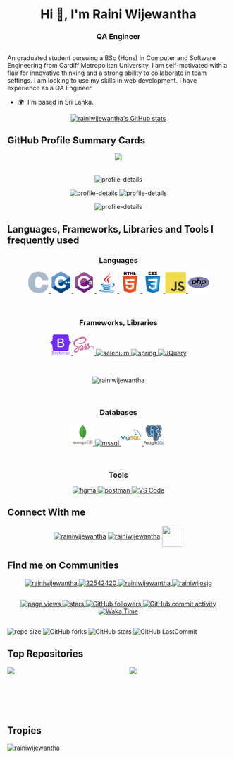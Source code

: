 <h1 align="center">Hi 👋, I'm Raini Wijewantha</h1>

<h3 align="center">QA Engineer</h3>

## 

An graduated student pursuing a BSc (Hons) in Computer and Software Engineering from Cardiff Metropolitan University. I am self-motivated with a flair for innovative thinking and a strong ability to collaborate in team settings. I am looking to use my skills in web development. I have experience as a QA Engineer.

* 🌍  I'm based in Sri Lanka.

<div align="center">
<a href="http://www.github.com/rainiwijewantha">
<img src="https://github-readme-stats.vercel.app/api?username=rainiwijewantha&theme=algolia" alt="rainiwijewantha's GitHub stats" /></a>
</div>

## GitHub Profile Summary Cards

<div align="center">
<a href="http://www.github.com/rainiwijewantha"><img src="https://github-readme-streak-stats.herokuapp.com/?user=rainiwijewantha&theme=algolia" /></a>
</div>

<br>

<p align="center">
  <picture>
  <source media="(prefers-color-scheme: dark)" srcset="http://github-profile-summary-cards.vercel.app/api/cards/profile-details?username=rainiwijewantha&theme=algolia" />
  <source media="(prefers-color-scheme: light)" srcset="http://github-profile-summary-cards.vercel.app/api/cards/profile-details?username=rainiwijewantha" />
  <img alt="profile-details" src="summery.svg" />
  </picture>
</p>

<div>
<p align="center">
  <picture>
  <source media="(prefers-color-scheme: dark)" srcset="http://github-profile-summary-cards.vercel.app/api/cards/repos-per-language?username=rainiwijewantha&theme=algolia" />
  <source media="(prefers-color-scheme: light)" srcset="http://github-profile-summary-cards.vercel.app/api/cards/repos-per-language?username=rainiwijewantha" />
  <img alt="profile-details" src="top_lang_by_repo.svg" />
  </picture>

  <picture>
  <source media="(prefers-color-scheme: dark)" srcset="http://github-profile-summary-cards.vercel.app/api/cards/most-commit-language?username=rainiwijewantha&theme=algolia" />
  <source media="(prefers-color-scheme: light)" srcset="http://github-profile-summary-cards.vercel.app/api/cardsmost-commit-language?username=rainiwijewantha"`/>
  <img alt="profile-details" src="top_lang_by_commit.svg" />
  </picture>
  </p>
</div>

<p align="center">
  <picture>
  <source media="(prefers-color-scheme: dark)" srcset="http://github-profile-summary-cards.vercel.app/api/cards/productive-time?username=rainiwijewantha&theme=algolia" />
  <source media="(prefers-color-scheme: light)" srcset="http://github-profile-summary-cards.vercel.app/api/productive-time?username=rainiwijewantha"`/>
  <img alt="profile-details" src="commit.svg" />
  </picture>
</p>

<!--## GitHub Dashboard Dynamic Stat With Graph

<div align="center">
<a href="https://next.ossinsight.io/widgets/official/compose-user-dashboard-stats?user_id=112390022" target="_blank" style="display: block" align="center">
  <picture>
    <source media="(prefers-color-scheme: dark)" srcset="https://next.ossinsight.io/widgets/official/compose-user-dashboard-stats/thumbnail.png?user_id=112390022&image_size=auto&color_scheme=dark" width="771" height="auto">
    <img alt="Dashboard stats of @RainiWijewantha" src="https://next.ossinsight.io/widgets/official/compose-user-dashboard-stats/thumbnail.png?user_id=112390022&image_size=auto&color_scheme=light" width="771" height="auto">
  </picture>
</a>
</div>-->

## Languages, Frameworks, Libraries and Tools I frequently used

<h3 align="center">Languages</h3>

<p align="center"> 
  <a href="https://www.cprogramming.com/" target="_blank" rel="noreferrer"> 
    <img src="https://raw.githubusercontent.com/devicons/devicon/master/icons/c/c-original.svg" alt="c" width="48" height="48"/> 
  </a> 
  <a href="https://www.w3schools.com/cpp/" target="_blank" rel="noreferrer"> 
    <img src="https://raw.githubusercontent.com/devicons/devicon/master/icons/cplusplus/cplusplus-original.svg" alt="cplusplus" width="48" height="48"/> 
  </a> 
  <a href="https://www.w3schools.com/cs/" target="_blank" rel="noreferrer"> 
    <img src="https://raw.githubusercontent.com/devicons/devicon/master/icons/csharp/csharp-original.svg" alt="csharp" width="48" height="48"/> 
  </a>
  <a href="https://www.java.com" target="_blank" rel="noreferrer"> 
    <img src="https://raw.githubusercontent.com/devicons/devicon/master/icons/java/java-original.svg" alt="java" width="48" height="48"/>
  </a>
  <a href="https://www.w3.org/html/" target="_blank" rel="noreferrer"> 
    <img src="https://raw.githubusercontent.com/devicons/devicon/master/icons/html5/html5-original-wordmark.svg" alt="html5" width="48" height="48"/> 
  </a>
  <a href="https://www.w3schools.com/css/" target="_blank" rel="noreferrer"> 
    <img src="https://raw.githubusercontent.com/devicons/devicon/master/icons/css3/css3-original-wordmark.svg" alt="css3" width="48" height="48"/> 
  </a>
  <a href="https://developer.mozilla.org/en-US/docs/Web/JavaScript" target="_blank" rel="noreferrer"> 
    <img src="https://raw.githubusercontent.com/devicons/devicon/master/icons/javascript/javascript-original.svg" alt="javascript" width="48" height="48"/> 
  </a>
  <a href="https://www.php.net" target="_blank" rel="noreferrer"> 
    <img src="https://raw.githubusercontent.com/devicons/devicon/master/icons/php/php-original.svg" alt="php" width="48" height="48"/> 
  </a>
</p>

<br>

<h3 align="center">Frameworks, Libraries</h3>
  
<p align="center"> 
  <a href="https://getbootstrap.com" target="_blank" rel="noreferrer"> 
    <img src="https://raw.githubusercontent.com/devicons/devicon/master/icons/bootstrap/bootstrap-plain-wordmark.svg" alt="bootstrap" width="48" height="48"/> 
  </a> 
  <a href="https://sass-lang.com" target="_blank" rel="noreferrer"> 
    <img src="https://raw.githubusercontent.com/devicons/devicon/master/icons/sass/sass-original.svg" alt="sass" width="48" height="48"/> 
  </a> 
  <a href="https://www.selenium.dev" target="_blank" rel="noreferrer"> 
    <img src="https://raw.githubusercontent.com/detain/svg-logos/780f25886640cef088af994181646db2f6b1a3f8/svg/selenium-logo.svg" alt="selenium" width="48" height="48"/> 
  </a> 
  <a href="https://spring.io/" target="_blank" rel="noreferrer"> 
    <img src="https://www.vectorlogo.zone/logos/springio/springio-icon.svg" alt="spring" width="48" height="48"/> 
  </a> 
  <a href="https://jquery.com/" target="_blank" rel="noreferrer">
    <img src="https://raw.githubusercontent.com/danielcranney/readme-generator/main/public/icons/skills/jquery-colored.svg" width="48" height="48" alt="JQuery"/>
  </a>
</p>

<br>

<div align="center">
  <p>
    <img src="https://github-readme-stats.vercel.app/api/top-langs?username=rainiwijewantha&show_icons=true&locale=en&layout=compact&bg_color=1c1917&text_color=ffffff&title_color=0891b2&hide_border=true" alt="rainiwijewantha"/>
  </p>
</div>

<br>

<h3 align="center">Databases</h3>

<p align="center"> 
  <a href="https://www.mongodb.com/" target="_blank" rel="noreferrer"> 
    <img src="https://raw.githubusercontent.com/devicons/devicon/master/icons/mongodb/mongodb-original-wordmark.svg" alt="mongodb" width="48" height="48"/> 
  </a> 
  <a href="https://www.microsoft.com/en-us/sql-server" target="_blank" rel="noreferrer"> 
    <img src="https://www.svgrepo.com/show/303229/microsoft-sql-server-logo.svg" alt="mssql" width="48" height="48"/> 
  </a> 
  <a href="https://www.mysql.com/" target="_blank" rel="noreferrer"> 
    <img src="https://raw.githubusercontent.com/devicons/devicon/master/icons/mysql/mysql-original-wordmark.svg" alt="mysql" width="48" height="48"/> 
  </a> 
  <a href="https://www.postgresql.org" target="_blank" rel="noreferrer"> 
    <img src="https://raw.githubusercontent.com/devicons/devicon/master/icons/postgresql/postgresql-original-wordmark.svg" alt="postgresql" width="48" height="48"/> 
  </a> 
</p>

<br>

<h3 align="center">Tools</h3>

<p align="center"> 
  <a href="https://www.figma.com/" target="_blank" rel="noreferrer"> 
    <img src="https://www.vectorlogo.zone/logos/figma/figma-icon.svg" alt="figma" width="48" height="48"/>
  </a> 
  <a href="https://postman.com" target="_blank" rel="noreferrer"> 
    <img src="https://www.vectorlogo.zone/logos/getpostman/getpostman-icon.svg" alt="postman" width="48" height="48"/> 
  </a> 
  <a href="https://code.visualstudio.com/" target="_blank" rel="noreferrer">
    <img src="https://img.icons8.com/?size=100&id=9OGIyU8hrxW5&format=png&color=000000" width="48" height="48" alt="VS Code" />
  </a>  
</p>

## Connect With me

<p align="center">
<a href="mailto:sashee.wijewantha@gmail.com" target="blank">
  <img align="center" src="https://img.icons8.com/color/48/gmail-new.png" alt="rainiwijewantha" height="48" width="48" />
</a>
<a href="https://twitter.com/rainiwijewantha" target="blank">
  <img align="center" src="https://img.icons8.com/color/48/twitterx--v1.png" alt="rainiwijewantha" height="48" width="48" />
</a>
<a href="https://linkedin.com/in/raini-wijewantha-a45aa7221" target="blank">
  <img align="center" src="https://img.icons8.com/fluency/48/linkedin.png" height="48" width="48" />
</a>
</p>

## Find me on Communities

<p align="center">
<a href="https://codepen.io/rainiwijewantha" target="blank">
  <img align="center" src="https://raw.githubusercontent.com/rahuldkjain/github-profile-readme-generator/master/src/images/icons/Social/codepen.svg" alt="rainiwijewantha" height="48" width="48" />
</a>
<a href="https://stackoverflow.com/users/22542420" target="blank">
  <img align="center" src="https://raw.githubusercontent.com/rahuldkjain/github-profile-readme-generator/master/src/images/icons/Social/stack-overflow.svg" alt="22542420" height="48" width="48" />
</a>
<a href="https://kaggle.com/rainiwijewantha" target="blank">
  <img align="center" src="https://raw.githubusercontent.com/rahuldkjain/github-profile-readme-generator/master/src/images/icons/Social/kaggle.svg" alt="rainiwijewantha" height="48" width="48" />
</a>
<a href="https://auth.geeksforgeeks.org/user/rainiwijosjg" target="blank">
  <img align="center" src="https://raw.githubusercontent.com/rahuldkjain/github-profile-readme-generator/master/src/images/icons/Social/geeks-for-geeks.svg" alt="rainiwijosjg" height="54" width="54" />
</a>
</p>

## 

<div width="100%" display="flex" align="center">
  <a href="https://github.com/rainiwijewantha" target="_blank">
    <img src="https://komarev.com/ghpvc/?username=rainiwijewantha" alt="page views" />
  </a>
  <a href="https://github.com/rainiwijewantha" target="_blank">
    <img src="https://img.shields.io/github/stars/rainiwijewantha?style=flat&logo=github&logoColor=ffffff&labelColor=575757&color=1183c3" alt="stars" />
  </a>
  <a href="https://github.com/rainiwijewantha?tab=followers" target="_blank">
    <img alt="GitHub followers" src="https://img.shields.io/github/followers/rainiwijewantha?style=flat&logo=github&logoColor=ffffff&labelColor=575757&color=1183c3">
  </a>
  <a href="https://github.com/rainiwijewantha" target="_blank">
    <img alt="GitHub commit activity" src="https://img.shields.io/github/commit-activity/y/rainiwijewantha/rainiwijewantha/main">
  </a>
  <a href="https://wakatime.com/@rainiwijewantha" target="_blank">
    <img alt="Waka Time" src="https://wakatime.com/badge/user/f5f0652e-a91e-4817-8d58-214dff12419c.svg?style=flat">
  </a>
</div>

## 

![repo size](https://img.shields.io/github/repo-size/rainiwijewantha/rainiwijewantha?label=Repo%20Size&style=for-the-badge&labelColor=black&color=20bf6b)
![GitHub forks](https://img.shields.io/github/forks/rainiwijewantha/rainiwijewantha?&labelColor=black&color=0fb9b1&style=for-the-badge)
![GitHub stars](https://img.shields.io/github/stars/rainiwijewantha/rainiwijewantha?&labelColor=black&color=7433ff&style=for-the-badge)
![GitHub LastCommit](https://img.shields.io/github/last-commit/rainiwijewantha/rainiwijewantha?logo=github&labelColor=black&color=d1d8e0&style=for-the-badge)

## Top Repositories

<div width="100%" align="center"><a href="https://github.com/rainiwijewantha/e-learningsystem" align="left"><img align="left" width="45%" src="https://github-readme-stats.vercel.app/api/pin/?username=rainiwijewantha&repo=e-learningsystem&title_color=0891b2&text_color=ffffff&icon_color=0891b2&bg_color=1c1917&hide_border=true&locale=en" /></a><a href="https://github.com/rainiwijewantha/HRIS" align="right"><img align="right" width="45%" src="https://github-readme-stats.vercel.app/api/pin/?username=rainiwijewantha&repo=HRIS&title_color=0891b2&text_color=ffffff&icon_color=0891b2&bg_color=1c1917&hide_border=true&locale=en" /></a></div>

<br><br><br><br><br><br>

## Tropies

<p align="left"> <a href="https://github.com/ryo-ma/github-profile-trophy"><img src="https://github-profile-trophy.vercel.app/?username=rainiwijewantha&theme=algolia" alt="rainiwijewantha" /></a> </p>
